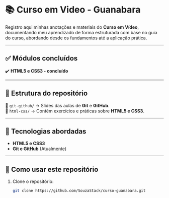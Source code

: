 # 📚 Curso em Video - Guanabara  

Registro aqui minhas anotações e materiais do **Curso em Vídeo**, documentando meu aprendizado de forma estruturada com base no guia do curso, abordando desde os fundamentos até a aplicação prática.

---

## ✅ Módulos concluídos  

✔️ **HTML5 e CSS3 - concluído**  

---

## 📂 Estrutura do repositório  

📁 `git-github/` → Slides das aulas de **Git** e **GitHub**.  
📁 `html-css/` → Contém exercícios e práticas sobre **HTML5 e CSS3**.  

---

## 🚀 Tecnologias abordadas  

- **HTML5 e CSS3**  
- **Git e GitHub** (Atualmente)  

---

## 📌 Como usar este repositório  

1. Clone o repositório:  
   ```bash
   git clone https://github.com/SouzaStack/curso-guanabara.git